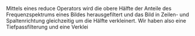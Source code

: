 Mittels eines reduce Operators wird die obere Hälfte der Anteile des Frequenzspektrums eines Bildes herausgefiltert und das Bild in Zeilen- und Spaltenrichtung gleichzeitig um die Hälfte verkleinert.
Wir haben also eine Tiefpassfilterung und eine Verklei